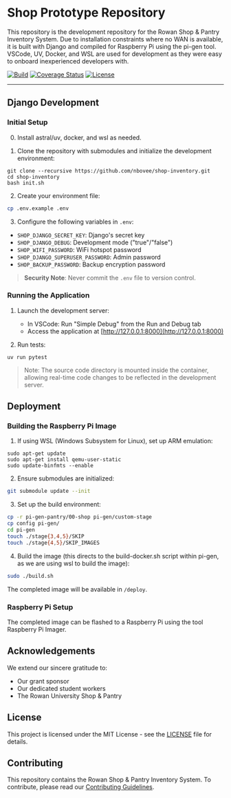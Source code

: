 # Shop Prototype Repository

This repository is the development repository for the Rowan Shop & Pantry Inventory System. Due to installation constraints where no WAN is available, it is built with Django and compiled for Raspberry Pi using the pi-gen tool. VSCode, UV, Docker, and WSL are used for development as they were easy to onboard inexperienced developers with.

<div markdown="1">

[![Build](https://github.com/nbovee/shop-inventory/actions/workflows/ci.yml/badge.svg?branch=main)](https://github.com/nbovee/shop-inventory/actions/workflows/ci.yml)
[![Coverage Status](https://coveralls.io/repos/github/nbovee/shop-inventory/badge.svg?branch=main)](https://coveralls.io/github/nbovee/shop-inventory?branch=main)
[![License](https://img.shields.io/badge/license-MIT-blue.svg)](LICENSE)
</div>
<hr>

## Django Development

### Initial Setup
0. Install astral/uv, docker, and wsl as needed.

1. Clone the repository with submodules and initialize the development environment:
```console
git clone --recursive https://github.com/nbovee/shop-inventory.git
cd shop-inventory
bash init.sh
```

2. Create your environment file:
```bash
cp .env.example .env
```

3. Configure the following variables in `.env`:
- `SHOP_DJANGO_SECRET_KEY`: Django's secret key
- `SHOP_DJANGO_DEBUG`: Development mode ("true"/"false")
- `SHOP_WIFI_PASSWORD`: WiFi hotspot password
- `SHOP_DJANGO_SUPERUSER_PASSWORD`: Admin password
- `SHOP_BACKUP_PASSWORD`: Backup encryption password

> **Security Note**: Never commit the `.env` file to version control.

### Running the Application

1. Launch the development server:
   - In VSCode: Run "Simple Debug" from the Run and Debug tab
   - Access the application at [http://127.0.0.1:8000](http://127.0.0.1:8000)

2. Run tests:
```console
uv run pytest
```

> Note: The source code directory is mounted inside the container, allowing real-time code changes to be reflected in the development server.

## Deployment

### Building the Raspberry Pi Image

1. If using WSL (Windows Subsystem for Linux), set up ARM emulation:
```console
sudo apt-get update
sudo apt-get install qemu-user-static
sudo update-binfmts --enable
```

2. Ensure submodules are initialized:
```bash
git submodule update --init
```

3. Set up the build environment:
```bash
cp -r pi-gen-pantry/00-shop pi-gen/custom-stage
cp config pi-gen/
cd pi-gen
touch ./stage{3,4,5}/SKIP
touch ./stage{4,5}/SKIP_IMAGES
```

4. Build the image (this directs to the build-docker.sh script within pi-gen, as we are using wsl to build the image):
```bash
sudo ./build.sh
```

The completed image will be available in `/deploy`.

### Raspberry Pi Setup
The completed image can be flashed to a Raspberry Pi using the tool Raspberry Pi Imager.

## Acknowledgements

We extend our sincere gratitude to:
- Our grant sponsor
- Our dedicated student workers
- The Rowan University Shop & Pantry

## License

This project is licensed under the MIT License - see the [LICENSE](LICENSE) file for details.

## Contributing

This repository contains the Rowan Shop & Pantry Inventory System. To contribute, please read our [Contributing Guidelines](CONTRIBUTING.md).
